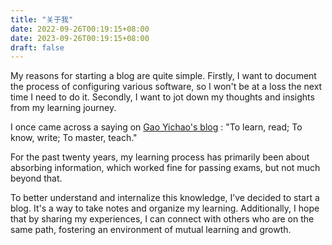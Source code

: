 ```yaml
---
title: "关于我"
date: 2022-09-26T00:19:15+08:00
date: 2023-09-26T00:19:15+08:00
draft: false
---
```

My reasons for starting a blog are quite simple. Firstly, I want to document the process of configuring various software, so I won't be at a loss the next time I need to do it. Secondly, I want to jot down my thoughts and insights from my learning journey.

I once came across a saying on [Gao Yichao's blog](https://gaoyichao.com/Xiaotu/?book=diary&title=about) : "To learn, read; To know, write; To master, teach."

For the past twenty years, my learning process has primarily been about absorbing information, which worked fine for passing exams, but not much beyond that.

To better understand and internalize this knowledge, I’ve decided to start a blog. It's a way to take notes and organize my learning. Additionally, I hope that by sharing my experiences, I can connect with others who are on the same path, fostering an environment of mutual learning and growth.


